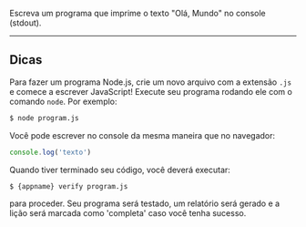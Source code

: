 Escreva um programa que imprime o texto "Olá, Mundo" no console (stdout).

----------------------------------------------------------------------
## Dicas

Para fazer um programa Node.js, crie um novo arquivo com a extensão `.js` e comece a escrever JavaScript! Execute seu programa rodando ele com o comando `node`. Por exemplo:

```sh
$ node program.js
```

Você pode escrever no console da mesma maneira que no navegador:

```js
console.log('texto')
```

Quando tiver terminado seu código, você deverá executar:

```sh
$ {appname} verify program.js
```

para proceder. Seu programa será testado, um relatório será gerado e a lição será marcada como 'completa' caso você tenha sucesso.
